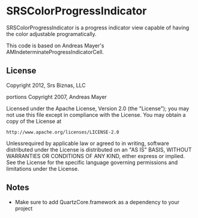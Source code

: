 SRSColorProgressIndicator
=========================

SRSColorProgressIndicator is a progress indicator view capable of having
the color adjustable programatically.

This code is based on Andreas Mayer's AMIndeterminateProgressIndicatorCell.

License
-------

Copyright 2012, Srs Biznas, LLC

portions Copyright 2007, Andreas Mayer

Licensed under the Apache License, Version 2.0 (the "License");
you may not use this file except in compliance with the License.
You may obtain a copy of the License at

	http://www.apache.org/licenses/LICENSE-2.0

Unlessrequired by applicable law or agreed to in writing, software
distributed under the License is distributed on an "AS IS" BASIS,
WITHOUT WARRANTIES OR CONDITIONS OF ANY KIND, either express or implied.
See the License for the specific language governing permissions and
limitations under the License.


Notes
-----

* Make sure to add QuartzCore.framework as a dependency to your project